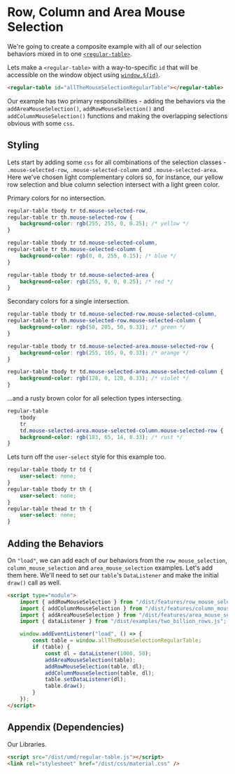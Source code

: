 # Row, Column and Area Mouse Selection

We're going to create a composite example with all of our selection behaviors
mixed in to one
[`<regular-table>`](https://github.com/jpmorganchase/regular-table).

Lets make a `<regular-table>` with a way-to-specific `id` that will be
accessible on the window object using
[`window.${id}`](https://stackoverflow.com/questions/18713272/why-do-dom-elements-exist-as-properties-on-the-window-object).

```html
<regular-table id="allTheMouseSelectionRegularTable"></regular-table>
```

Our example has two primary responsibilities - adding the behaviors via the
`addAreaMouseSelection()`, `addRowMouseSelection()` and
`addColumnMouseSelection()` functions and making the overlapping selections
obvious with some `css`.

## Styling

Lets start by adding some `css` for all combinations of the selection classes -
`.mouse-selected-row`, `.mouse-selected-column` and `.mouse-selected-area`. Here
we've chosen light complementary colors so, for instance, our yellow row
selection and blue column selection intersect with a light green color.

Primary colors for no intersection.

```css
regular-table tbody tr td.mouse-selected-row,
regular-table tr th.mouse-selected-row {
    background-color: rgb(255, 255, 0, 0.25); /* yellow */
}

regular-table tbody tr td.mouse-selected-column,
regular-table tr th.mouse-selected-column {
    background-color: rgb(0, 0, 255, 0.15); /* blue */
}

regular-table tbody tr td.mouse-selected-area {
    background-color: rgb(255, 0, 0, 0.25); /* red */
}
```

Secondary colors for a single intersection.

```css
regular-table tbody tr td.mouse-selected-row.mouse-selected-column,
regular-table tr th.mouse-selected-row.mouse-selected-column {
    background-color: rgb(50, 205, 50, 0.33); /* green */
}

regular-table tbody tr td.mouse-selected-area.mouse-selected-row {
    background-color: rgb(255, 165, 0, 0.33); /* orange */
}

regular-table tbody tr td.mouse-selected-area.mouse-selected-column {
    background-color: rgb(128, 0, 128, 0.33); /* violet */
}
```

...and a rusty brown color for all selection types intersecting.

```css
regular-table
    tbody
    tr
    td.mouse-selected-area.mouse-selected-column.mouse-selected-row {
    background-color: rgb(183, 65, 14, 0.33); /* rust */
}
```

Lets turn off the `user-select` style for this example too.

```css
regular-table tbody tr td {
    user-select: none;
}
regular-table tbody tr th {
    user-select: none;
}
regular-table thead tr th {
    user-select: none;
}
```

## Adding the Behaviors

On `"load"`, we can add each of our behaviors from the `row_mouse_selection`,
`column_mouse_selection` and `area_mouse_selection` examples. Let's add them
here. We'll need to set our `table`'s `DataListener` and make the initial
`draw()` call as well.

```html
<script type="module">
    import { addRowMouseSelection } from "/dist/features/row_mouse_selection.js";
    import { addColumnMouseSelection } from "/dist/features/column_mouse_selection.js";
    import { addAreaMouseSelection } from "/dist/features/area_mouse_selection.js";
    import { dataListener } from "/dist/examples/two_billion_rows.js";

    window.addEventListener("load", () => {
        const table = window.allTheMouseSelectionRegularTable;
        if (table) {
            const dl = dataListener(1000, 50);
            addAreaMouseSelection(table);
            addRowMouseSelection(table, dl);
            addColumnMouseSelection(table, dl);
            table.setDataListener(dl);
            table.draw();
        }
    });
</script>
```

## Appendix (Dependencies)

Our Libraries.

```html
<script src="/dist/umd/regular-table.js"></script>
<link rel="stylesheet" href="/dist/css/material.css" />
```
